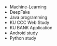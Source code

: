 # 
- Machine-Learning
- DeepFake
- Java programming
- KU CCC Web Study
- KU BANK Application
- Android study
- Python study
